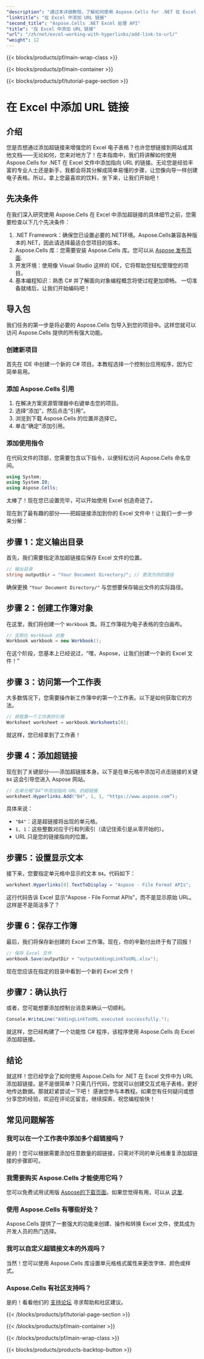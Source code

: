 ```yaml
---
"description": "通过本详细教程，了解如何使用 Aspose.Cells for .NET 在 Excel 中轻松添加 URL 超链接。简化您的电子表格。"
"linktitle": "在 Excel 中添加 URL 链接"
"second_title": "Aspose.Cells .NET Excel 处理 API"
"title": "在 Excel 中添加 URL 链接"
"url": "/zh/net/excel-working-with-hyperlinks/add-link-to-url/"
"weight": 12
---
```


{{< blocks/products/pf/main-wrap-class >}}

{{< blocks/products/pf/main-container >}}

{{< blocks/products/pf/tutorial-page-section >}}

# 在 Excel 中添加 URL 链接

## 介绍
您是否想通过添加超链接来增强您的 Excel 电子表格？也许您想链接到网站或其他文档——无论如何，您来对地方了！在本指南中，我们将讲解如何使用 Aspose.Cells for .NET 在 Excel 文件中添加指向 URL 的链接。无论您是经验丰富的专业人士还是新手，我都会将其分解成简单易懂的步骤，让您像向导一样创建电子表格。所以，拿上您最喜欢的饮料，坐下来，让我们开始吧！
## 先决条件
在我们深入研究使用 Aspose.Cells 在 Excel 中添加超链接的具体细节之前，您需要检查以下几个先决条件：
1. .NET Framework：确保您已设置必要的.NET环境。Aspose.Cells兼容各种版本的.NET，因此请选择最适合您项目的版本。
2. Aspose.Cells 库：您需要安装 Aspose.Cells 库。您可以从 [Aspose 发布页面](https://releases。aspose.com/cells/net/).
3. 开发环境：使用像 Visual Studio 这样的 IDE，它将帮助您轻松管理您的项目。
4. 基本编程知识：熟悉 C# 并了解面向对象编程概念将使过程更加顺畅。
一切准备就绪后，让我们开始编码吧！
## 导入包
我们任务的第一步是将必要的 Aspose.Cells 包导入到您的项目中。这样您就可以访问 Aspose.Cells 提供的所有强大功能。
### 创建新项目
首先在 IDE 中创建一个新的 C# 项目。本教程选择一个控制台应用程序，因为它简单易用。
### 添加 Aspose.Cells 引用
1. 在解决方案资源管理器中右键单击您的项目。
2. 选择“添加”，然后点击“引用”。
3. 浏览到下载 Aspose.Cells 的位置并选择它。
4. 单击“确定”添加引用。
### 添加使用指令
在代码文件的顶部，您需要包含以下指令，以便轻松访问 Aspose.Cells 命名空间。
```csharp
using System;
using System.IO;
using Aspose.Cells;
```
太棒了！现在您已设置完毕，可以开始使用 Excel 创造奇迹了。

现在到了最有趣的部分——把超链接添加到你的 Excel 文件中！让我们一步一步来分解：
## 步骤 1：定义输出目录
首先，我们需要指定添加超链接后保存 Excel 文件的位置。 
```csharp
// 输出目录
string outputDir = "Your Document Directory/"; // 更改为你的路径
```
确保更换 `"Your Document Directory/"` 与您想要保存输出文件的实际路径。 
## 步骤 2：创建工作簿对象
在这里，我们将创建一个 `Workbook` 类。将工作簿视为电子表格的空白画布。
```csharp
// 实例化 Workbook 对象
Workbook workbook = new Workbook();
```
在这个阶段，您基本上已经说过，“嘿，Aspose，让我们创建一个新的 Excel 文件！”
## 步骤 3：访问第一个工作表
大多数情况下，您需要操作新工作簿中的第一个工作表。以下是如何获取它的方法。
```csharp
// 获取第一个工作表的引用
Worksheet worksheet = workbook.Worksheets[0];
```
就这样，您已经拿到了工作表！
## 步骤 4：添加超链接
现在到了关键部分——添加超链接本身。以下是在单元格中添加可点击链接的关键 `B4` 这会引导您进入 Aspose 网站。
```csharp
// 在单元格“B4”中添加指向 URL 的超链接
worksheet.Hyperlinks.Add("B4", 1, 1, "https://www.aspose.com”);
```
具体来说：
- `"B4"`：这是超链接将出现的单元格。
- `1, 1`：这些整数对应于行和列索引（请记住索引是从零开始的）。
- URL 只是您的链接指向的位置。
## 步骤5：设置显示文本
接下来，您要指定单元格中显示的文本 `B4`。代码如下：
```csharp
worksheet.Hyperlinks[0].TextToDisplay = "Aspose - File Format APIs";
```
这行代码告诉 Excel 显示“Aspose - File Format APIs”，而不是显示原始 URL。这样是不是简洁多了？
## 步骤 6：保存工作簿
最后，我们将保存新创建的 Excel 工作簿。现在，你的辛勤付出终于有了回报！
```csharp
// 保存 Excel 文件
workbook.Save(outputDir + "outputAddingLinkToURL.xlsx");
```
现在您应该在指定的目录中看到一个新的 Excel 文件！
## 步骤7：确认执行
或者，您可能想要添加控制台消息来确认一切顺利。
```csharp
Console.WriteLine("AddingLinkToURL executed successfully.");
```
就这样，您已经构建了一个功能性 C# 程序，该程序使用 Aspose.Cells 向 Excel 添加超链接。
## 结论
就这样！您已经学会了如何使用 Aspose.Cells for .NET 在 Excel 文件中为 URL 添加超链接。是不是很简单？只需几行代码，您就可以创建交互式电子表格，更好地传达数据。那就赶紧尝试一下吧！
感谢您参与本教程。如果您有任何疑问或想分享您的经验，欢迎在评论区留言。继续探索，祝您编程愉快！
## 常见问题解答
### 我可以在一个工作表中添加多个超链接吗？  
是的！您可以根据需要添加任意数量的超链接，只需对不同的单元格重复添加超链接的步骤即可。
### 我需要购买 Aspose.Cells 才能使用它吗？  
您可以免费试用试用版 [Aspose的下载页面](https://releases.aspose.com/)。如果您觉得有用，可以从 [这里](https://purchase。aspose.com/buy).
### 使用 Aspose.Cells 有哪些好处？  
Aspose.Cells 提供了一套强大的功能来创建、操作和转换 Excel 文件，使其成为开发人员的热门选择。
### 我可以自定义超链接文本的外观吗？  
当然！您可以使用 Aspose.Cells 库设置单元格格式属性来更改字体、颜色或样式。
### Aspose.Cells 有社区支持吗？  
是的！看看他们的 [支持论坛](https://forum.aspose.com/c/cells/9) 寻求帮助和社区建议。

{{< /blocks/products/pf/tutorial-page-section >}}

{{< /blocks/products/pf/main-container >}}

{{< /blocks/products/pf/main-wrap-class >}}

{{< blocks/products/products-backtop-button >}}